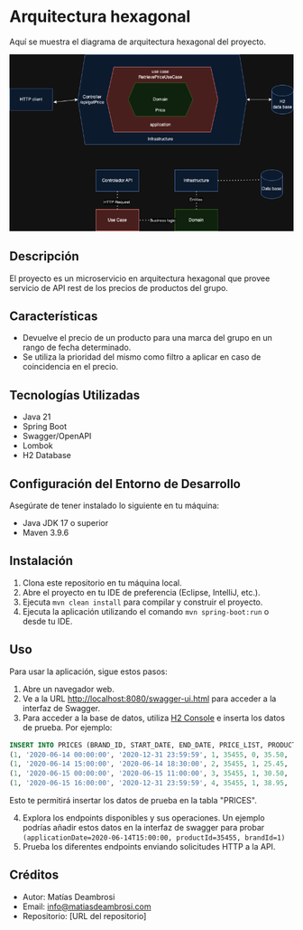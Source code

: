 # Arquitectura hexagonal

Aquí se muestra el diagrama de arquitectura hexagonal del proyecto.

![Arquitectura Hexagonal](src/test/resources/diagram/hexagonal.png)

## Descripción

El proyecto es un microservicio en arquitectura hexagonal que provee servicio de API rest de los
precios de productos del grupo.

## Características

- Devuelve el precio de un producto para una marca del grupo en un rango de fecha determinado.
- Se utiliza la prioridad del mismo como filtro a aplicar en caso de coincidencia en el precio.

## Tecnologías Utilizadas

- Java 21
- Spring Boot
- Swagger/OpenAPI
- Lombok
- H2 Database

## Configuración del Entorno de Desarrollo

Asegúrate de tener instalado lo siguiente en tu máquina:

- Java JDK 17 o superior
- Maven 3.9.6

## Instalación

1. Clona este repositorio en tu máquina local.
2. Abre el proyecto en tu IDE de preferencia (Eclipse, IntelliJ, etc.).
3. Ejecuta `mvn clean install` para compilar y construir el proyecto.
4. Ejecuta la aplicación utilizando el comando `mvn spring-boot:run` o desde tu IDE.

## Uso

Para usar la aplicación, sigue estos pasos:

1. Abre un navegador web.
2. Ve a la URL [http://localhost:8080/swagger-ui.html](http://localhost:8080/swagger-ui.html) para
   acceder a la interfaz de Swagger.
3. Para acceder a la base de datos, utiliza [H2 Console](http://localhost:8080/h2-console) e inserta
   los datos de prueba. Por ejemplo:

```sql
INSERT INTO PRICES (BRAND_ID, START_DATE, END_DATE, PRICE_LIST, PRODUCT_ID, PRIORITY, PRICE, CURRENCY) VALUES
(1, '2020-06-14 00:00:00', '2020-12-31 23:59:59', 1, 35455, 0, 35.50, 'EUR'),
(1, '2020-06-14 15:00:00', '2020-06-14 18:30:00', 2, 35455, 1, 25.45, 'EUR'),
(1, '2020-06-15 00:00:00', '2020-06-15 11:00:00', 3, 35455, 1, 30.50, 'EUR'),
(1, '2020-06-15 16:00:00', '2020-12-31 23:59:59', 4, 35455, 1, 38.95, 'EUR');
```

Esto te permitirá insertar los datos de prueba en la tabla "PRICES".

4. Explora los endpoints disponibles y sus operaciones. Un ejemplo podrías añadir estos datos en la interfaz de swagger para probar
   `(applicationDate=2020-06-14T15:00:00, productId=35455, brandId=1)`
5. Prueba los diferentes endpoints enviando solicitudes HTTP a la API.

## Créditos

- Autor: Matías Deambrosi
- Email: info@matiasdeambrosi.com
- Repositorio: [URL del repositorio]

